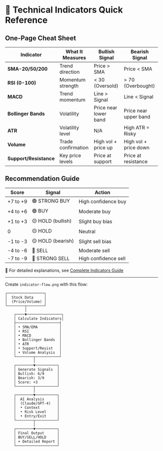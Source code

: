 # 🎯 Technical Indicators Quick Reference

## One-Page Cheat Sheet

| Indicator | What It Measures | Bullish Signal | Bearish Signal |
|-----------|------------------|----------------|----------------|
| **SMA-20/50/200** | Trend direction | Price > SMA | Price < SMA |
| **RSI (0-100)** | Momentum strength | < 30 (Oversold) | > 70 (Overbought) |
| **MACD** | Trend momentum | Line > Signal | Line < Signal |
| **Bollinger Bands** | Volatility | Price near lower band | Price near upper band |
| **ATR** | Volatility level | N/A | High ATR = Risky |
| **Volume** | Trade confirmation | High vol + price up | High vol + price down |
| **Support/Resistance** | Key price levels | Price at support | Price at resistance |

## Recommendation Guide

| Score | Signal | Action |
|-------|--------|--------|
| +7 to +9 | 🟢 STRONG BUY | High confidence buy |
| +4 to +6 | 🟢 BUY | Moderate buy |
| +1 to +3 | 🟡 HOLD (bullish) | Slight buy bias |
| 0 | 🟡 HOLD | Neutral |
| -1 to -3 | 🟡 HOLD (bearish) | Slight sell bias |
| -4 to -6 | 🔴 SELL | Moderate sell |
| -7 to -9 | 🔴 STRONG SELL | High confidence sell |

📖 For detailed explanations, see [Complete Indicators Guide](INDICATORS_GUIDE.md)


---

Create `indicator-flow.png` with this flow:
```
┌─────────────────┐
│  Stock Data     │
│  (Price/Volume) │
└────────┬────────┘
         │
    ┌────▼────────────────┐
    │ Calculate Indicators│
    ├────────────────────┤
    │ • SMA/EMA          │
    │ • RSI              │
    │ • MACD             │
    │ • Bollinger Bands  │
    │ • ATR              │
    │ • Support/Resist   │
    │ • Volume Analysis  │
    └────────┬───────────┘
             │
    ┌────────▼──────────┐
    │ Generate Signals  │
    │ Bullish: 6/9      │
    │ Bearish: 3/9      │
    │ Score: +3         │
    └────────┬──────────┘
             │
    ┌────────▼──────────┐
    │  AI Analysis      │
    │  (Claude/GPT-4)   │
    │  • Context        │
    │  • Risk Level     │
    │  • Entry/Exit     │
    └────────┬──────────┘
             │
    ┌────────▼──────────┐
    │ Final Output      │
    │ BUY/SELL/HOLD     │
    │ + Detailed Report │
    └───────────────────┘